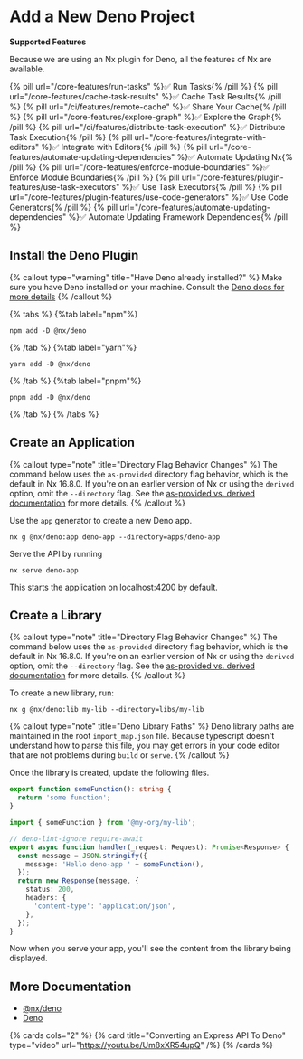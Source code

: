 # Add a New Deno Project

**Supported Features**

Because we are using an Nx plugin for Deno, all the features of Nx are available.

{% pill url="/core-features/run-tasks" %}✅ Run Tasks{% /pill %}
{% pill url="/core-features/cache-task-results" %}✅ Cache Task Results{% /pill %}
{% pill url="/ci/features/remote-cache" %}✅ Share Your Cache{% /pill %}
{% pill url="/core-features/explore-graph" %}✅ Explore the Graph{% /pill %}
{% pill url="/ci/features/distribute-task-execution" %}✅ Distribute Task Execution{% /pill %}
{% pill url="/core-features/integrate-with-editors" %}✅ Integrate with Editors{% /pill %}
{% pill url="/core-features/automate-updating-dependencies" %}✅ Automate Updating Nx{% /pill %}
{% pill url="/core-features/enforce-module-boundaries" %}✅ Enforce Module Boundaries{% /pill %}
{% pill url="/core-features/plugin-features/use-task-executors" %}✅ Use Task Executors{% /pill %}
{% pill url="/core-features/plugin-features/use-code-generators" %}✅ Use Code Generators{% /pill %}
{% pill url="/core-features/automate-updating-dependencies" %}✅ Automate Updating Framework Dependencies{% /pill %}

## Install the Deno Plugin

{% callout type="warning" title="Have Deno already installed?" %}
Make sure you have Deno installed on your machine. Consult the [Deno docs for more details](https://deno.com/manual/getting_started/installation)
{% /callout %}

{% tabs %}
{%tab label="npm"%}

```shell
npm add -D @nx/deno
```

{% /tab %}
{%tab label="yarn"%}

```shell
yarn add -D @nx/deno
```

{% /tab %}
{%tab label="pnpm"%}

```shell
pnpm add -D @nx/deno
```

{% /tab %}
{% /tabs %}

## Create an Application

{% callout type="note" title="Directory Flag Behavior Changes" %}
The command below uses the `as-provided` directory flag behavior, which is the default in Nx 16.8.0. If you're on an earlier version of Nx or using the `derived` option, omit the `--directory` flag. See the [as-provided vs. derived documentation](/deprecated/as-provided-vs-derived) for more details.
{% /callout %}

Use the `app` generator to create a new Deno app.

```shell
nx g @nx/deno:app deno-app --directory=apps/deno-app
```

Serve the API by running

```shell
nx serve deno-app
```

This starts the application on localhost:4200 by default.

## Create a Library

{% callout type="note" title="Directory Flag Behavior Changes" %}
The command below uses the `as-provided` directory flag behavior, which is the default in Nx 16.8.0. If you're on an earlier version of Nx or using the `derived` option, omit the `--directory` flag. See the [as-provided vs. derived documentation](/deprecated/as-provided-vs-derived) for more details.
{% /callout %}

To create a new library, run:

```shell
nx g @nx/deno:lib my-lib --directory=libs/my-lib
```

{% callout type="note" title="Deno Library Paths" %}
Deno library paths are maintained in the root `import_map.json` file. Because typescript doesn't understand how to parse this file, you may get errors in your code editor that are not problems during `build` or `serve`.
{% /callout %}

Once the library is created, update the following files.

```typescript {% fileName="libs/my-lib/src/lib/my-lib.ts" %}
export function someFunction(): string {
  return 'some function';
}
```

```typescript {% fileName="apps/deno-app/src/handler.ts" %}
import { someFunction } from '@my-org/my-lib';

// deno-lint-ignore require-await
export async function handler(_request: Request): Promise<Response> {
  const message = JSON.stringify({
    message: 'Hello deno-app ' + someFunction(),
  });
  return new Response(message, {
    status: 200,
    headers: {
      'content-type': 'application/json',
    },
  });
}
```

Now when you serve your app, you'll see the content from the library being displayed.

## More Documentation

- [@nx/deno](https://github.com/nrwl/nx-labs/tree/main/packages/deno)
- [Deno](https://deno.com)

{% cards cols="2" %}
{% card title="Converting an Express API To Deno"  type="video" url="https://youtu.be/Um8xXR54upQ" /%}
{% /cards %}

